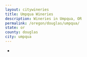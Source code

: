 ```yaml
---
layout: citywineries
title: Umpqua Wineries
description: Wineries in Umpqua, OR
permalink: /oregon/douglas/umpqua/
state: or
county: douglas
city: umpqua
---
```

-
